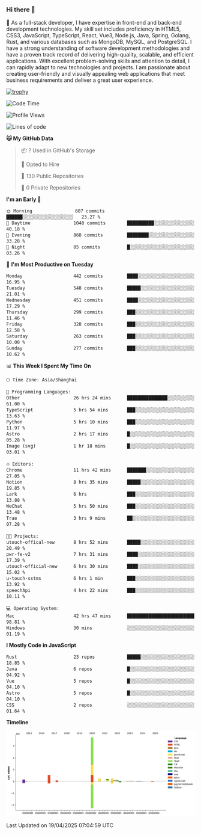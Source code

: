### Hi there 👋

🌱 As a full-stack developer, I have expertise in front-end and back-end development technologies. My skill set includes proficiency in HTML5, CSS3, JavaScript, TypeScript, React, Vue3, Node.js, Java, Spring, Golang, Rust, and various databases such as MongoDB, MySQL, and PostgreSQL. I have a strong understanding of software development methodologies and have a proven track record of delivering high-quality, scalable, and efficient applications. With excellent problem-solving skills and attention to detail, I can rapidly adapt to new technologies and projects. I am passionate about creating user-friendly and visually appealing web applications that meet business requirements and deliver a great user experience.

[![trophy](https://github-profile-trophy.vercel.app/?username=elton&rank=SECRET,SSS,SS,S,AAA,AA,A&theme=onedark&no-frame=true&margin-w=10)](https://github.com/ryo-ma/github-profile-trophy)

<!--START_SECTION:waka-->
![Code Time](http://img.shields.io/badge/Code%20Time-1%2C556%20hrs%2029%20mins-blue)

![Profile Views](http://img.shields.io/badge/Profile%20Views-0-blue)

![Lines of code](https://img.shields.io/badge/From%20Hello%20World%20I%27ve%20Written-5.6%20million%20lines%20of%20code-blue)

**🐱 My GitHub Data** 

> 📦 ? Used in GitHub's Storage 
 > 
> 💼 Opted to Hire
 > 
> 📜 130 Public Repositories 
 > 
> 🔑 0 Private Repositories 
 > 
**I'm an Early 🐤** 

```text
🌞 Morning                607 commits         ██████░░░░░░░░░░░░░░░░░░░   23.27 % 
🌆 Daytime                1048 commits        ██████████░░░░░░░░░░░░░░░   40.18 % 
🌃 Evening                868 commits         ████████░░░░░░░░░░░░░░░░░   33.28 % 
🌙 Night                  85 commits          █░░░░░░░░░░░░░░░░░░░░░░░░   03.26 % 
```
📅 **I'm Most Productive on Tuesday** 

```text
Monday                   442 commits         ████░░░░░░░░░░░░░░░░░░░░░   16.95 % 
Tuesday                  548 commits         █████░░░░░░░░░░░░░░░░░░░░   21.01 % 
Wednesday                451 commits         ████░░░░░░░░░░░░░░░░░░░░░   17.29 % 
Thursday                 299 commits         ███░░░░░░░░░░░░░░░░░░░░░░   11.46 % 
Friday                   328 commits         ███░░░░░░░░░░░░░░░░░░░░░░   12.58 % 
Saturday                 263 commits         ███░░░░░░░░░░░░░░░░░░░░░░   10.08 % 
Sunday                   277 commits         ███░░░░░░░░░░░░░░░░░░░░░░   10.62 % 
```


📊 **This Week I Spent My Time On** 

```text
🕑︎ Time Zone: Asia/Shanghai

💬 Programming Languages: 
Other                    26 hrs 24 mins      ███████████████░░░░░░░░░░   61.00 % 
TypeScript               5 hrs 54 mins       ███░░░░░░░░░░░░░░░░░░░░░░   13.63 % 
Python                   5 hrs 10 mins       ███░░░░░░░░░░░░░░░░░░░░░░   11.97 % 
Astro                    2 hrs 17 mins       █░░░░░░░░░░░░░░░░░░░░░░░░   05.28 % 
Image (svg)              1 hr 18 mins        █░░░░░░░░░░░░░░░░░░░░░░░░   03.01 % 

🔥 Editors: 
Chrome                   11 hrs 42 mins      ███████░░░░░░░░░░░░░░░░░░   27.05 % 
Notion                   8 hrs 35 mins       █████░░░░░░░░░░░░░░░░░░░░   19.85 % 
Lark                     6 hrs               ███░░░░░░░░░░░░░░░░░░░░░░   13.88 % 
WeChat                   5 hrs 50 mins       ███░░░░░░░░░░░░░░░░░░░░░░   13.48 % 
Trae                     3 hrs 9 mins        ██░░░░░░░░░░░░░░░░░░░░░░░   07.28 % 

🐱‍💻 Projects: 
utouch-offical-new       8 hrs 52 mins       █████░░░░░░░░░░░░░░░░░░░░   20.49 % 
pwr-fe-v2                7 hrs 31 mins       ████░░░░░░░░░░░░░░░░░░░░░   17.39 % 
utouch-official-new      6 hrs 30 mins       ████░░░░░░░░░░░░░░░░░░░░░   15.02 % 
u-touch-sstms            6 hrs 1 min         ███░░░░░░░░░░░░░░░░░░░░░░   13.92 % 
speechApi                4 hrs 22 mins       ███░░░░░░░░░░░░░░░░░░░░░░   10.11 % 

💻 Operating System: 
Mac                      42 hrs 47 mins      █████████████████████████   98.81 % 
Windows                  30 mins             ░░░░░░░░░░░░░░░░░░░░░░░░░   01.19 % 
```

**I Mostly Code in JavaScript** 

```text
Rust                     23 repos            █████░░░░░░░░░░░░░░░░░░░░   18.85 % 
Java                     6 repos             █░░░░░░░░░░░░░░░░░░░░░░░░   04.92 % 
Vue                      5 repos             █░░░░░░░░░░░░░░░░░░░░░░░░   04.10 % 
Astro                    5 repos             █░░░░░░░░░░░░░░░░░░░░░░░░   04.10 % 
CSS                      2 repos             ░░░░░░░░░░░░░░░░░░░░░░░░░   01.64 % 
```



**Timeline**

![Lines of Code chart](https://raw.githubusercontent.com/elton/elton/main/assets/bar_graph.png)


 Last Updated on 19/04/2025 07:04:59 UTC
<!--END_SECTION:waka-->

<!--
**elton/elton** is a ✨ _special_ ✨ repository because its `README.md` (this file) appears on your GitHub profile.

Here are some ideas to get you started:

- 🔭 I’m currently working on ...
- 🌱 I’m currently learning ...
- 👯 I’m looking to collaborate on ...
- 🤔 I’m looking for help with ...
- 💬 Ask me about ...
- 📫 How to reach me: ...
- 😄 Pronouns: ...
- ⚡ Fun fact: ...
-->
